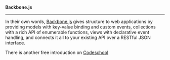 **Backbone.js**

----------------

In their own words, [Backbone.js](http://backbonejs.org/) gives structure to web applications by providing models with key-value binding and custom events, collections with a rich API of enumerable functions, views with declarative event handling, and connects it all to your existing API over a RESTful JSON interface.

There is another free introduction on [Codeschool](https://www.codeschool.com/courses/anatomy-of-backbone-js)

